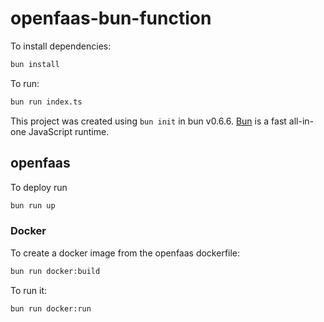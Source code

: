 # openfaas-bun-function

To install dependencies:

```bash
bun install
```

To run:

```bash
bun run index.ts
```

This project was created using `bun init` in bun v0.6.6. [Bun](https://bun.sh) is a fast all-in-one JavaScript runtime.

## openfaas

To deploy run

```bash
bun run up
```

### Docker

To create a docker image from the openfaas dockerfile:

```bash
bun run docker:build
```

To run it:

```bash
bun run docker:run
```
